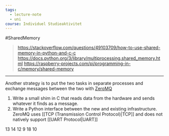 ```yaml
---
tags:
  - lecture-note
  - uni
course: Individuel Studieaktivitet
---
```

#SharedMemory

> https://stackoverflow.com/questions/49103709/how-to-use-shared-memory-in-python-and-c-c
> https://docs.python.org/3/library/multiprocessing.shared_memory.html
> https://raspberry-projects.com/pi/programming-in-c/memory/shared-memory

---

Another strategy is to put the two tasks in separate processes and exchange messages between the two with [ZeroMQ](https://zeromq.org/) 
1. Write a small shim in C that reads data from the hardware and sends whatever it finds as a message.
2. Write a Python interface between the new and existing infrastructure.
	ZeroMQ uses [[TCP (Transmission Control Protocol)|TCP]] and does not natively support [[UART Protocol|UART]]


13
14
12
9
18
10